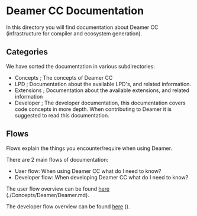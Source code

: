 # Deamer CC Documentation

In this directory you will find documentation about Deamer CC (infrastructure for compiler and ecosystem generation).

## Categories

We have sorted the documentation in various subdirectories:

- Concepts ; The concepts of Deamer CC
- LPD ; Documentation about the available LPD's, and related information.
- Extensions ; Documentation about the available extensions, and related information
- Developer ; The developer documentation, this documentation covers code concepts in more depth. When contributing to Deamer it is suggested to read this documentation.

## Flows

Flows explain the things you encounter/require when using Deamer.

There are 2 main flows of documentation:

- User flow: When using Deamer CC what do I need to know?
- Developer flow: When developing Deamer CC what do I need to know?

The user flow overview can be found [here](./Concepts/Deamer/Deamer.md) (./Concepts/Deamer/Deamer.md).

The developer flow overview can be found [here]() ().

